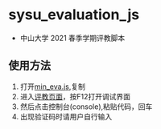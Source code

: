 # sysu_evaluation_js

* 中山大学 2021 春季学期评教脚本

## 使用方法
1. 打开[min_eva.js](./min_eva.js),复制
2. 进入[评教页面](https://jwxt.sysu.edu.cn/jwxt/mk/evaluation/#/evaluation)，按F12打开调试界面
3. 然后点击控制台(console),粘贴代码，回车
4. 出现验证码时请用户自行输入




